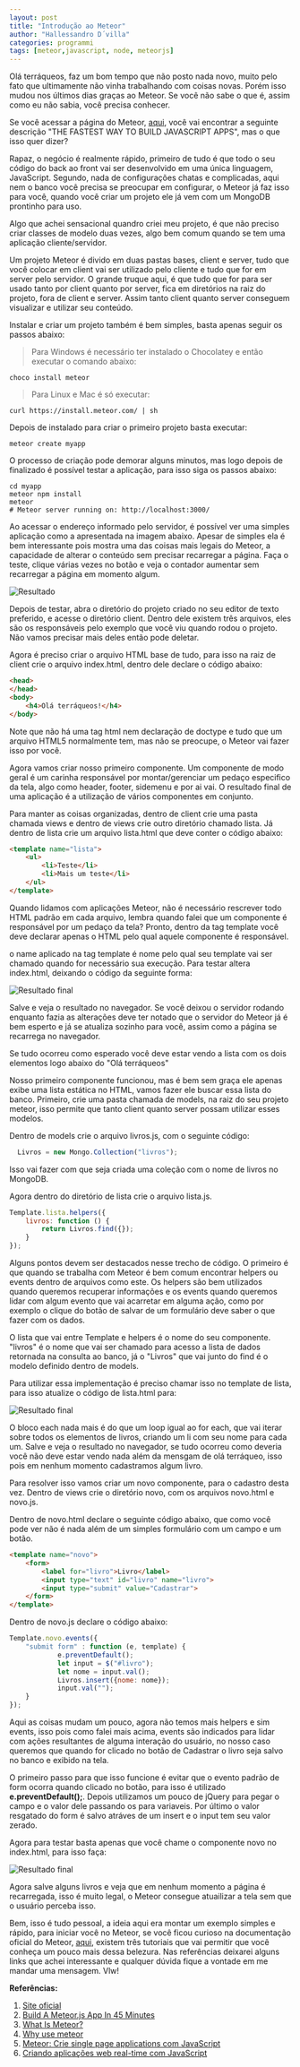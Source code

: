 ```yaml
---
layout: post
title: "Introdução ao Meteor"
author: "Hallessandro D´villa"
categories: programmi
tags: [meteor,javascript, node, meteorjs]
---
```


Olá terráqueos, faz um bom tempo que não posto nada novo, muito pelo fato que ultimamente não vinha trabalhando com coisas novas. Porém isso mudou nos últimos dias graças ao Meteor. Se você não sabe o que é, assim como eu não sabia, você precisa conhecer. 

Se você acessar a página do Meteor, [aqui](https://www.meteor.com/), você vai encontrar a seguinte descrição "THE FASTEST WAY TO BUILD JAVASCRIPT APPS", mas o que isso quer dizer?
 
Rapaz, o negócio é realmente rápido, primeiro de tudo é que todo o seu código do back ao front vai ser desenvolvido em uma única linguagem, JavaScript. Segundo, nada de configurações chatas e complicadas, aqui nem o banco você precisa se preocupar em configurar, o Meteor já faz isso para você, quando você criar um projeto ele já vem com um MongoDB prontinho para uso. 

Algo que achei sensacional quandro criei meu projeto, é que não preciso criar classes de modelo duas vezes, algo bem comum quando se tem uma aplicação cliente/servidor. 

Um projeto Meteor é divido em duas pastas bases, client e server, tudo que você colocar em client vai ser utilizado pelo cliente e tudo que for em server pelo servidor. O grande truque aqui, é que tudo que for para ser usado tanto por client quanto por server, fica em diretórios na raiz do projeto, fora de client e server. Assim tanto client quanto server conseguem visualizar e utilizar seu conteúdo. 

Instalar e criar um projeto também é bem simples, basta apenas seguir os passos abaixo: 

> Para Windows é necessário ter instalado o Chocolatey e então executar o comando abaixo: 
```
choco install meteor
```
> Para Linux e Mac é só executar: 
```
curl https://install.meteor.com/ | sh
```

Depois de instalado para criar o primeiro projeto basta executar: 
```
meteor create myapp
```
O processo de criação pode demorar alguns minutos, mas logo depois de finalizado é possível testar a aplicação, para isso siga os passos abaixo: 
```
cd myapp
meteor npm install
meteor
# Meteor server running on: http://localhost:3000/
```

Ao acessar o endereço informado pelo servidor, é possível ver uma simples aplicação como a apresentada na imagem abaixo. Apesar de simples ela é bem interessante pois mostra uma das coisas mais legais do Meteor, a capacidade de alterar o conteúdo sem precisar recarregar a página. Faça o teste, clique várias vezes no botão e veja o contador aumentar sem recarregar a página em momento algum. 

![Resultado](../assets/img/meteor.png) 

Depois de testar, abra o diretório do projeto criado no seu editor de texto preferido, e acesse o diretório client. Dentro dele existem três arquivos, eles são os responsáveis pelo exemplo que você viu quando rodou o projeto. Não vamos precisar mais deles então pode deletar. 

Agora é preciso criar o arquivo HTML base de tudo, para isso na raiz de client crie o arquivo index.html, dentro dele declare o código abaixo: 

```html
<head>
</head>
<body>
    <h4>Olá terráqueos!</h4>
</body>
```
Note que não há uma tag html nem declaração de doctype e tudo que um arquivo HTML5 normalmente tem, mas não se preocupe, o Meteor vai fazer isso por você. 

Agora vamos criar nosso primeiro componente. Um componente de modo geral é um carinha responsável por montar/gerenciar um pedaço especifico da tela, algo como header, footer, sidemenu e por ai vai. O resultado final de uma aplicação é a utilização de vários componentes em conjunto. 

Para manter as coisas organizadas, dentro de client crie uma pasta chamada views e dentro de views crie outro diretório chamado lista. Já dentro de lista crie um arquivo lista.html que deve conter o código abaixo: 

```html
<template name="lista">
    <ul>
        <li>Teste</li>
        <li>Mais um teste</li>
    </ul>
</template>
```

Quando lidamos com aplicações Meteor, não é necessário rescrever todo HTML padrão em cada arquivo, lembra quando falei que um componente é responsável por um pedaço da tela? Pronto, dentro da tag template você deve declarar apenas o HTML pelo qual aquele componente é responsável. 

o name aplicado na tag template é nome pelo qual seu template vai ser chamado quando for necessário sua execução. Para testar altera index.html, deixando o código da seguinte forma: 

![Resultado final](../assets/img/meteorPost/code1.png) 

Salve e veja o resultado no navegador. Se você deixou o servidor rodando enquanto fazia as alterações deve ter notado que o servidor do Meteor já é bem esperto e já se atualiza sozinho para você, assim como a página se recarrega no navegador. 

Se tudo ocorreu como esperado você deve estar vendo a lista com os dois elementos logo abaixo do "Olá terráqueos" 

Nosso primeiro componente funcionou, mas é bem sem graça ele apenas exibe uma lista estática no HTML, vamos fazer ele buscar essa lista do banco. Primeiro, crie uma pasta chamada de models, na raiz do seu projeto meteor, isso permite que tanto client quanto server possam utilizar esses modelos. 

Dentro de models crie o arquivo livros.js, com o seguinte código: 

```javascript
  Livros = new Mongo.Collection("livros");
```
Isso vai fazer com que seja criada uma coleção com o nome de livros no MongoDB. 

Agora dentro do diretório de lista crie o arquivo lista.js. 

```javascript
Template.lista.helpers({
	livros: function () {
		return Livros.find({});
	}
});
```
Alguns pontos devem ser destacados nesse trecho de código. O primeiro é que quando se trabalha com Meteor é bem comum encontrar helpers ou events dentro de arquivos como este. Os helpers são bem utilizados quando queremos recuperar informações e os events quando queremos lidar com algum evento que vai acarretar em alguma ação, como por exemplo o clique do botão de salvar de um formulário deve saber o que fazer com os dados. 

O lista que vai entre Template e helpers é o nome do seu componente. "livros" é o nome que vai ser chamado para acesso a lista de dados retornada na consulta ao banco, já o "Livros" que vai junto do find é o modelo definido dentro de models. 

Para utilizar essa implementação é preciso chamar isso no template de lista, para isso atualize o código de lista.html para: 

![Resultado final](../assets/img/meteorPost/code2.png) 

O bloco each nada mais é do que um loop igual ao for each, que vai iterar sobre todos os elementos de livros, criando um li com seu nome para cada um. Salve e veja o resultado no navegador, se tudo ocorreu como deveria você não deve estar vendo nada além da mensgam de olá terráqueo, isso pois em nenhum momento cadastramos algum livro. 

Para resolver isso vamos criar um novo componente, para o cadastro desta vez. Dentro de views crie o diretório novo, com os arquivos novo.html e novo.js. 

Dentro de novo.html declare o seguinte código abaixo, que como você pode ver não é nada além de um simples formulário com um campo e um botão. 

```html
<template name="novo">
    <form>
        <label for="livro">Livro</label>
        <input type="text" id="livro" name="livro">
        <input type="submit" value="Cadastrar">
    </form>
</template>
```
Dentro de novo.js declare o código abaixo: 

```javascript
Template.novo.events({
    "submit form" : function (e, template) {
            e.preventDefault();
            let input = $("#livro");
            let nome = input.val();
            Livros.insert({nome: nome});
            input.val("");
    }
});
```
Aqui as coisas mudam um pouco, agora não temos mais helpers e sim events, isso pois como falei mais acima, events são indicados para lidar com ações resultantes de alguma interação do usuário, no nosso caso queremos que quando for clicado no botão de Cadastrar o livro seja salvo no banco e exibido na tela. 

O primeiro passo para que isso funcione é evitar que o evento padrão de form ocorra quando clicado no botão, para isso é utilizado **e.preventDefault();**.  Depois utilizamos um pouco de jQuery para pegar o campo e o valor dele passando os para variaveis. Por último o valor resgatado do form é salvo atráves de um insert e o input tem seu valor zerado. 

Agora para testar basta apenas que você chame o componente novo no index.html, para isso faça: 

![Resultado final](../assets/img/meteorPost/code3.png) 

Agora salve alguns livros e veja que em nenhum momento a página é recarregada, isso é muito legal, o Meteor consegue atuailizar a tela sem que o usuário perceba isso. 

Bem, isso é tudo pessoal, a ideia aqui era montar um exemplo simples e rápido, para iniciar você no Meteor, se você ficou curioso na documentação oficial do Meteor, [aqui](https://www.meteor.com/tutorials), existem três tutoriais que vai permitir que você conheça um pouco mais dessa belezura. Nas referências deixarei alguns links que achei interessante e qualquer dúvida fique a vontade em me mandar uma mensagem. Vlw!


**Referências:**

1. [Site oficial](https://www.meteor.com/)
2. [Build A Meteor.js App In 45 Minutes](https://www.youtube.com/watch?v=9494-2E4riQ)
3. [What Is Meteor?](https://www.youtube.com/watch?v=eOi3F6Kbl7E)
4. [Why use meteor](https://www.youtube.com/watch?v=6_8B3mi1m18)
5. [Meteor: Crie single page applications com JavaScript](https://www.alura.com.br/curso-online-meteorjs)
6. [Criando aplicações web real-time com JavaScript](https://www.casadocodigo.com.br/products/livro-meteor)